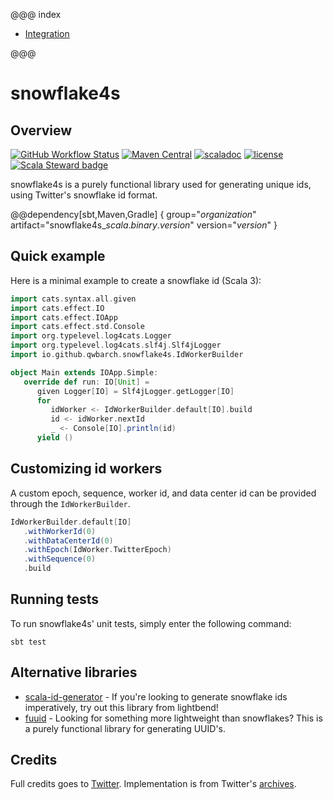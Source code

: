 @@@ index

* [Integration](integration/index.md)

@@@

# snowflake4s

## Overview

[![GitHub Workflow Status](https://img.shields.io/github/workflow/status/qwbarch/snowflake4s/Scala%20CI?logo=github)](https://github.com/qwbarch/snowflake4s/actions/workflows/scala.yml)
[![Maven Central](https://img.shields.io/maven-central/v/io.github.qwbarch/snowflake4s_3)](https://search.maven.org/artifact/io.github.qwbarch/snowflake4s_3/1.0.0/jar)
[![scaladoc](https://javadoc.io/badge2/io.github.qwbarch/snowflake4s_3/scaladoc.svg)](https://javadoc.io/doc/io.github.qwbarch/snowflake4s_3)
[![license](https://img.shields.io/badge/license-MIT-green)](https://opensource.org/licenses/MIT)
[![Scala Steward badge](https://img.shields.io/badge/Scala_Steward-helping-blue.svg?style=flat&logo=data:image/png;base64,iVBORw0KGgoAAAANSUhEUgAAAA4AAAAQCAMAAAARSr4IAAAAVFBMVEUAAACHjojlOy5NWlrKzcYRKjGFjIbp293YycuLa3pYY2LSqql4f3pCUFTgSjNodYRmcXUsPD/NTTbjRS+2jomhgnzNc223cGvZS0HaSD0XLjbaSjElhIr+AAAAAXRSTlMAQObYZgAAAHlJREFUCNdNyosOwyAIhWHAQS1Vt7a77/3fcxxdmv0xwmckutAR1nkm4ggbyEcg/wWmlGLDAA3oL50xi6fk5ffZ3E2E3QfZDCcCN2YtbEWZt+Drc6u6rlqv7Uk0LdKqqr5rk2UCRXOk0vmQKGfc94nOJyQjouF9H/wCc9gECEYfONoAAAAASUVORK5CYII=)](https://scala-steward.org)

snowflake4s is a purely functional library used for generating unique ids, using Twitter's snowflake id format.

@@dependency[sbt,Maven,Gradle] {
  group="$organization$"
  artifact="snowflake4s_$scala.binary.version$"
  version="$version$"
}

## Quick example

Here is a minimal example to create a snowflake id (Scala 3):

```scala
import cats.syntax.all.given
import cats.effect.IO
import cats.effect.IOApp
import cats.effect.std.Console
import org.typelevel.log4cats.Logger
import org.typelevel.log4cats.slf4j.Slf4jLogger
import io.github.qwbarch.snowflake4s.IdWorkerBuilder

object Main extends IOApp.Simple:
   override def run: IO[Unit] =
      given Logger[IO] = Slf4jLogger.getLogger[IO]
      for
         idWorker <- IdWorkerBuilder.default[IO].build
         id <- idWorker.nextId
         _ <- Console[IO].println(id)
      yield ()
```

## Customizing id workers

A custom epoch, sequence, worker id, and data center id can be provided through the ``IdWorkerBuilder``.

```scala
IdWorkerBuilder.default[IO]
   .withWorkerId(0)
   .withDataCenterId(0)
   .withEpoch(IdWorker.TwitterEpoch)
   .withSequence(0)
   .build
```

## Running tests

To run snowflake4s' unit tests, simply enter the following command:

```
sbt test
```

## Alternative libraries
- [scala-id-generator](https://github.com/softwaremill/scala-id-generator) - If you're looking to generate snowflake ids imperatively, try out this library from lightbend!
- [fuuid](https://github.com/davenverse/fuuid) - Looking for something more lightweight than snowflakes? This is a purely functional library for generating UUID's.

## Credits

Full credits goes to [Twitter](https://about.twitter.com/). Implementation is from Twitter's [archives](https://github.com/twitter-archive/snowflake/blob/updated_deps/src/main/scala/com/twitter/service/snowflake/IdWorker.scala).
